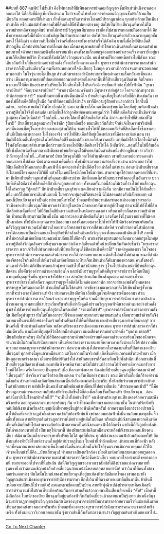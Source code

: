 ##บทที่ 887 คนฟ้า!
ไฟชั้นฟ้า คือไฟหลายสีที่มีเพียงอาจารย์หลอมวิญญาณชั้นฟ้าเท่านั้นถึงจะหลอมออกมาได้ นี่คือสิ่งที่มีอยู่เพียงในตำนาน ไม่ว่าจะเป็นไฟหรืออาจารย์หลอมวิญญาณชั้นฟ้าก็ล้วนเป็นเดียวกัน
ตลอดหลายปีที่ผ่านมา ทั่วทั้งแดนทุรกันดารล้วนไม่เคยมีปรากฏมาก่อน ทุกอย่างล้วนเป็นเพียงคำเล่าลือ หรือแม้แต่ตำรับหลอมไฟยี่สิบเอ็ดสีก็ยังไม่เคยดำรงอยู่
ต่อให้เป็นป๋ายเสี่ยวฉุนที่หากไม่ได้ความช่วยเหลือจากลูกศิษย์ หากไม่เพราะมีวิญญาณที่มากพอ เขาก็คงไม่สามารถหลอมมันออกมาได้ อีกทั้งการหลอมครั้งนี้ยังมีความบังเอิญเป็นส่วนประกอบด้วย ต่อให้ป๋ายเสี่ยวฉุนคิดว่าตัวเองควบคุมทุกขั้นตอนไว้ได้ดีแล้ว แต่เขากลับไม่มั่นใจว่าครั้งที่สองจะยังคงทำสำเร็จได้ดังเดิม
ยามนี้เมื่อไฟยี่สิบเอ็ดสีปรากฏขึ้น เมื่อท้องฟ้าเกิดการเปลี่ยนแปลง เมื่อพลานุภาพสยบที่ทำให้พวกเฉินเห้อเทียนสามคนอ้าปากหอบหายใจด้วยความตกตะลึงเยื้องกรายมาถึง คนทั้งสามก็ถอยกรูดออกห่างอย่างรวดเร็ว คนเรายิ่งอยู่มานานก็ยิ่งเสียดายชีวิต ชั่วขณะที่สัมผัสได้ถึงวิกฤตมรณะนั้น คนทั้งสามก็รีบถอยหนีอย่างไม่มีลังเล ขณะเดียวกันหัวใจก็สั่นสะท้านอย่างบ้าคลั่ง ทั้งตะลึงทั้งคลางแคลงใจ
บุรพาจารย์สำนักธารมรรคาและสำนักธารดาราก็เป็นเช่นเดียวกัน คนทั้งสองหอบหายใจดังเฮือกๆ ไม่หยุด ดวงตาเบิกกว้างจนแทบจะถลนออกมานอกเบ้า ในใจวุ่นวายไม่เป็นสุข
ส่วนนักพรตของสำนักสยบธารที่พอผ่านความสิ้นหวังมาเห็นแสงสว่าง เห็นพลานุภาพสยบที่ปลดปล่อยออกมาอย่างต่อเนื่องจากพื้นที่ที่ป๋ายเสี่ยวฉุนปิดด่าน จิตใจของพวกเขาก็ให้ฮึกเหิมอย่างหาที่เปรียบไม่ได้ เสียงไชโยโห่ร้องจึงดังกระหึ่มเกริกก้องไปทั้งฟ้าดิน
“บุรพาจารย์ป๋าย!”
“คือบุรพาจารย์ป๋าย!”
“พวกเรามีความหวังแล้ว มีบุรพาจารย์อยู่ด้วย ใครจะกล้ามารุกรานสำนักสยบธารเรา!!”
ขณะที่คนพวกนี้พากันตื่นเต้นดีใจ ป๋ายเสี่ยวฉุนที่อยู่ในห้องลับก็ฮึกเหิมเช่นกัน เขามองไฟยี่สิบเอ็ดสีที่อยู่ในมือ วินาทีที่หลอมมันได้สำเร็จ เขาก็มีความรู้สึกอย่างแรงกล้าว่า โลกใบนี้คล้าย...จะต้านทานมันไว้ไม่ไหวอีกต่อไป
และเวลานี้เขาก็สังเกตเห็นตาข่ายผนึกโลกที่อยู่บนท้องฟ้าแล้ว ความรู้สึกในใจจึงยิ่งเด่นชัด เขานึกขึ้นได้ว่าลูกศิษย์ของตนเคยพูดไว้ว่า ไฟยี่สิบเอ็ดสีน่าจะเป็นขีดจำกัดสูงสุดของโลกใบนี้แล้ว!
“โลกใบนี้...รองรับได้แค่ไฟยี่สิบเอ็ดสีเท่านั้น มิอาจแบกรับไฟยี่สิบสองสีได้ไหว!!” ป๋ายเสี่ยวฉุนสูดลมหายใจเข้าลึก รู้สึกเหลือเชื่อ ขณะเดียวกันก็ประจักษ์แจ้งในความจริงข้อนี้
ครานั้นตอนที่อยู่ในการประลองของสุสานใต้ดิน จะอย่างไรไฟที่ใช้หลอมพลังจิตยี่สิบเอ็ดครั้งซึ่งเขาเคยเห็นก็เป็นแค่ภาพลวงตา ไม่ใช่ของจริง ทว่าไฟยี่สิบเอ็ดสีที่อยู่เบื้องหน้าเขานี้คือของแท้แน่นอน เขาสัมผัสได้ถึงคลื่นที่อยู่ด้านในไฟยี่สิบเอ็ดสีซึ่งแม้แต่ตัวเขาเองก็ยังหวาดกลัว เขาสัมผัสได้ว่าโลกใบนี้กำลังใช้พลังทั้งหมดมาต้านทานเพื่อกำราบพลังของไฟยี่สิบเอ็ดสีเอาไว้ให้ได้
ถึงขั้นที่ว่า...ตอนนี้ในไฟยี่สิบเอ็ดสีที่เพิ่งถือกำเนิดขึ้นมากลางฝ่ามือของป๋ายเสี่ยวฉุนได้มีรอยเส้นมืดดำเส้นหนึ่งปรากฏขึ้นมา ราวกับว่ากำลังจะถูกโลกใบนี้...ดับทำลาย!
ป๋ายเสี่ยวฉุนไม่มีเวลาให้มัวมาคิดมาก เขาหยิบเอาหม้อกระดองเต่าออกมาอย่างไม่ลังเล นัยน์ตาฉายแสงเด็ดเดี่ยว ทั้งยังมีประกายความบ้าคลั่งวาบผ่าน แม้จะบอกว่าไฟยี่สิบเอ็ดสีทำให้คนกลายเป็นคนฟ้าได้ แต่จะอย่างไรนั่นก็คือเรื่องเล่าลือในตำนาน ก่อนหน้าป๋ายเสี่ยวฉุนยังไม่เคยมีใครทดลองใช้วิธีนี้ แล้วก็ไม่เคยมีใครมีเงื่อนไขนี้มาก่อน
สามารถพูดได้ว่าตลอดหลายปีที่ผ่านมา มีเพียงป๋ายเสี่ยวฉุนเท่านั้นที่คุณสมบัติครบถ้วน อีกทั้งตอนนี้สำนักสยบธารยังตกอยู่ในอันตราย บวกกับที่เห็นได้ชัดว่าไฟยี่สิบเอ็ดสีกำลังจะถูกสยบทำลาย ทั้งหมดทั้งมวลนี้ล้วนไม่เว้นที่ว่างให้ป๋ายเสี่ยวฉุนได้ใคร่ครวญ
“สู้ตาย!!” สีหน้าป๋ายเสี่ยวฉุนดุร้าย แผดเสียงคำรามดังลั่น หากมีความเป็นไปได้สักเสี้ยวหนึ่ง เขาก็ไม่อยากจะเดิมพันแบบนี้ ไม่อยากจะทุ่มสุดชีวิตขนาดนี้ นี่ไม่สอดคล้องกับนิสัยของเขา แต่ตอนนี้ป๋ายเสี่ยวฉุนจำเป็นต้องทำแบบนี้เท่านั้น!
ชั่วขณะที่หยิบเอาหม้อกระดองเต่าออกมา ทารกก่อกำเนิดของป๋ายเสี่ยวฉุนก็บินพรวดเข้าไปอยู่ในหม้อ มือของเขาสั่นเทาอยู่พักใหญ่ ก่อนจะชี้ไปยังไฟยี่สิบเอ็ดสีอย่างเด็ดเดี่ยว!
ไฟยี่สิบเอ็ดสีบินพรวดเข้ามาในหม้อกระดองเต่า พริบตาเดียวก็ผสานรวมเข้าด้วยกัน ชั่วขณะที่ผสานรวมเป็นหนึ่งนั้น หม้อกระดองเต่าก็พลันสั่นไหว แรงสั่นครั้งนี้รุนแรงอย่างที่ไม่เคยเป็นมาก่อน ทั้งยังมีแสงบาดตาระเบิดออกมา แสงนี้ตลบอบอวลไปทั่วทำให้ฟ้าดินร้องคำรณพร้อมกัน พลังวิญญาณจำนวนนับไม่ถ้วนไหลบ่าทะลักทลายเข้ามาจากสี่ด้านแปดทิศ
ราวกับว่าตอนนี้สำนักสยบธารได้กลายมาเป็นน้ำวนขนาดใหญ่ยักษ์ที่กำลังกลืนกินพลังวิญญาณทั้งหมดของฟ้าดินเข้าไป!
ภาพนี้ทำให้พวกเฉินเห้อเทียนสามคนหน้าเปลี่ยนสีไปอีกครั้ง พวกเขาร้องอุทานตกตะลึงพลางถอยกรูดไม่หยุด ความรู้สึกถึงวิกฤตอันตรายยิ่งรุนแรงมากกว่าเดิม หลี่เสี่ยนเต้าที่หน้าเปลี่ยนสีพลันเอ่ยขึ้นว่า
“ธารมรรคา ธารดารา พวกเจ้ารีบไปทำลายห้องลับที่ป๋ายเสี่ยวฉุนใช้ปิดด่านทิ้งเดี๋ยวนี้!”
ขาดคำพูดของเขา ในใจของบุรพาจารย์สำนักธารมรรคาและสำนักธารดาราก็ด่ากราดหยาบคาย แต่กลับไม่กล้าไม่ทำตาม ขณะที่กำลังสองจิตสองใจก็เหลือบไปเห็นว่าเฉินเห้อเทียนและป๋ายเจิ้นเทียนต่างก็หันมามองพวกตน คนทั้งสองที่ตาแดงก่ำจึงได้แต่กัดฟันกรอดแล้วพุ่งพรวดเข้าไปในสำนักสยบธาร จู่โจมไปยังตำแหน่งที่ป๋ายเสี่ยวฉุนปิดด่าน
เถี่ยตั้นร้องคำรามด้วยความร้อนใจ และยังมีบรรพบุรุษโลหิตที่บุรพาจารย์ธาราโลหิตเป็นผู้ควบคุมที่ผุดลุกขึ้นยืน พุ่งตรงเข้าไปขัดขวาง สองฝ่ายปะทะกันเสียงดังตูมตาม แต่จะอย่างไรซะบุรพาจารย์ธาราโลหิตก็ควบคุมบรรพบุรุษโลหิตได้ไม่คล่องแคล่วนัก ยากจะสำแดงพลังทั้งหมดของบรรพบุรุษโลหิตออกมาได้ ส่วนเถี่ยตั้นก็ไม่ใช่คนฟ้า การขัดขวางของพวกเขาจึงได้เพียงชั่วครู่ชั่วยาม ยากที่จะถ่วงเวลาได้อย่างแท้จริง
ท่ามกลางเสียงอึกทึก เถี่ยตั้นถูกโจมตีจนกระเด็นออกมา ส่วนบุรพาจารย์สำนักธารดาราก็อ้อมร่างของบรรพบุรุษโลหิต ร่วมมือกับบุรพาจารย์สำนักธารมรรคาฝ่าผ่านน้ำวนพลานุภาพสยบที่น่าประหวั่นพรั่นพรึงซึ่งกำลังดูดดึงปราณวิญญาณฟ้าดินรอบด้านมาอย่างบ้าคลั่ง พุ่งเข้าไปสังหารป๋ายเสี่ยวฉุนที่อยู่ด้านในห้องลับ!
“จงแตกให้ข้า!” บุรพาจารย์สำนักธารมรรคาคำรามดังลั่น มือทั้งคู่ทำมุทรา ทันใดนั้นแสงกระบี่ก็จำแลงออกมามากมายหลายแสนเส้น เมื่อมารวมเข้าด้วยกันจึงกลายมาเป็นกระบี่ยักษ์น่าครั่นคร้ามที่ฟาดฟันเข้าใส่พื้นที่ปิดด่านของป๋ายเสี่ยวฉุนอย่างเหี้ยมหาญ!
การฟันครั้งนี้ ฟ้าสะท้านดินสะเทือน พลังคนฟ้าของเขาระเบิดออกมาจนหมด บุรพาจารย์สำนักธารดาราก็ทำเช่นเดียวกัน ยามนี้เขาที่ทุ่มสุดชีวิตได้ยกมือทำมุทรา แผดเสียงคำรามอย่างบ้าคลั่ง
“อุกกาบาตตก!!”
เสียงกัมปนาทครืนๆ ดังลั่นไปสี่ทิศสอดแทรกมาด้วยเสียงคำรามเดือดดาลด้วยความร้อนใจของนักพรตจำนวนนับไม่ถ้วนในสำนักสยบธาร เห็นเพียงว่าดวงดาวมากมายที่พกพาเอาพลังน่าตะลึงได้เปล่งวาบขึ้นมารอบกายของบุรพาจารย์สำนักธารดารา ก่อนจะพากันพุ่งไปกระแทกโครมลงบนพื้นที่ปิดด่านของป๋ายเสี่ยวฉุน!
ทุกอย่างนี้พูดแล้วเหมือนยาว แต่ในความเป็นจริงกลับเกิดขึ้นเพียงเวลาแค่ชั่วกะพริบตา เมื่อหินอุกกาบาตร่วงลงมา เมื่อกระบี่ยักษ์ฟันเข้าใส่ สำนักสยบธารก็สั่นสะเทือนไปทั้งสำนัก เทือกเขาเส้นที่ป๋ายเสี่ยวฉุนปิดด่านพังถล่มลงมาทันที เศษหินจำนวนนับไม่ถ้วนปลิวว่อนไปทั่วอย่างมิอาจแบกรับการโจมตีได้ไหว ครั้นจึงกลายเป็นผุยผง!
เมื่อเทือกเขาพังทลาย ห้องลับที่ป๋ายเสี่ยวฉุนอยู่ก็ถล่มลงมาด้วย!
“เสี่ยวฉุน!!” ซ่งจวินหว่านกรีดร้องเสียงแหลม ร่างสั่นเทิ้มอย่างรุนแรง ขณะเดียวกันเถี่ยตั้นก็ร้องคำรามคลั่งแค้น ส่วนพวกเฉินเห้อเทียนสามคนนั้นกำลังมองมาตาไม่กะพริบ ทั้งยังขยับร่างหมายจะก้าวเข้ามาในสำนักสยบธาร
แต่ทันใดนั้นคนทั้งสามก็พลันหน้าเปลี่ยนสีไปอย่างสิ้นเชิง
“ปราณของคนฟ้า!!”
“นี่คือปรากฏการณ์การผสานรวมกับท้องฟ้าที่จะเกิดขึ้นได้ก็ต่อเมื่อเลื่อนขั้นเป็นคนฟ้า ป๋ายเสี่ยวฉุน...ก่อนหน้านี้เขายังไม่ใช่คนฟ้าหรือนี่!!”
“จะเป็นไปได้อย่างไร!!” คนทั้งสามร้องอุทานเสียงหลงด้วยความตะลึงพรึงเพริด ถอยกรูดออกมาแทบจะพร้อมๆ กัน ทว่าชั่วขณะที่พวกเขาถอยออกมานั้น ในซากปรักหักพังกลับมีปณิธานน่าครั่นคร้ามขุมหนึ่งที่พวยพุ่งขึ้นสู่ท้องฟ้าดังครืนครั่น!
ด้วยความแข็งแกร่งของปราณนี้ทำให้มันเพิ่งจะปรากฏตัวก็ผสานรวมเข้ากับท้องฟ้าทันที เขย่าคลอนแผ่นฟ้าทั้งผืนจนก้อนเมฆทุกชั้น ริ้วคลื่นทั้งหมด สายฟ้าทุกเส้นล้วนถูกกำราบได้อย่างอยู่หมัดในบัดดล
หรือแม้แต่ปณิธานของพวกเฉินเห้อเทียนที่เดิมทีกลับไปผสานรวมกับท้องฟ้ากลายมาเป็นปณิธานแห่งฟ้าได้อีกครั้ง มาบัดนี้ก็ยังถูกบีบบังคับขับไล่จนสลายหายไป!
เป็นเหตุให้เวลานี้ ท้องฟ้าและแผ่นดินเหมือนจะเหลือปณิธานของคนเพียงคนเดียว ปณิธานนั้นเผด็จการอย่างหาที่เปรียบไม่ได้ ทุกที่ที่ผ่าน ทุกปณิธานของคนฟ้าล้วนต้องถอยให้!
อีกทั้งบนท้องฟ้ายังมีใบหน้าขนาดใหญ่ยักษ์ปรากฏขึ้นมา ใบหน้านี้กำลังหลับตา เข้ามาแทนที่ท้องฟ้า หลังจากที่คนมากมายของสยบธารเห็นใบหน้านี้คลื่นกระเพื่อมในจิตใจก็รุนแรงจนมิอาจควบคุมเอาไว้ได้ เจ้าของใบหน้านี้ก็คือ...ป๋ายเสี่ยวฉุน!
ท่ามกลางเสียงเกริกก้อง เมื่อเฉินเห้อเทียนสามคนถอยกรูดออกห่าง บุรพาจารย์สำนักธารมรรคาและสำนักธารดาราก็หน้าซีดหน้าเซียว หอบหายใจอย่างตะลึงพลางถอยหนี หมายจะออกไปจากที่นี่เช่นกัน บัดนี้จิตวิญญาณของพวกเขาสัมผัสได้ถึงปราณแห่งความตายที่รุนแรงยิ่งกว่าตอนเผชิญหน้ากับป๋ายเสี่ยวฉุนก่อนหน้านี้หลายต่อหลายเท่านัก!
ทว่าวินาทีที่คนทั้งสองถอยร่นออกห่าง ทันใดนั้นใบหน้าของป๋ายเสี่ยวฉุนที่อยู่บนท้องฟ้ากลับลืมตาโพลง เขามองมายังวิญญาณต้นกำเนิดของบุรพาจารย์สำนักธารมรรคา อีกทั้งวินาทีที่ดวงตาของเขาลืมขึ้นมานั้น ฟ้าดินก็เหมือนจะเปลี่ยนสีไปจากเดิม!
ลมและเมฆซัดตลบปั่นป่วน สายฟ้าพุ่งฉิวเปล่งประกายเหมือนมีอสนีสวรรค์จำนวนนับไม่ถ้วนที่ระเบิดพร้อมกันอย่างบ้าคลั่งแล้วกลายมาเป็นเสียงเสียงหนึ่ง
“ดับ!”
เมื่อคำนี้ดังกึกก้อง ใบหน้าของป๋ายเสี่ยวฉุนที่อยู่บนท้องฟ้าก็พลันบิดเบี้ยวแล้วกลายมาเป็นรุ้งยาวเส้นหนึ่งที่พุ่งฉิวมาปรากฏกายอยู่ข้างวิญญาณต้นกำเนิดของบุรพาจารย์สำนักธารมรรคาด้วยความเร็วที่แม้แต่เฉินเห้อเทียนสามคนยังหวาดผวาพรั่นพรึง
ชั่วขณะที่ดวงตาของบุรพาจารย์สำนักธารมรรคาฉายแววตะลึงพรึงเพริด ทั้งยังเผยแวววิงวอนออกมานั้น รุ้งยาวเส้นนี้ก็พลันทะลวงผ่านร่างวิญญาณต้นกำเนิดของเขาไป...

------


[Go To Next Chapter]( ./34.md)